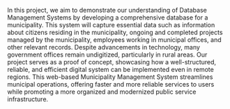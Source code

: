 In this project, we aim to demonstrate our understanding of Database Management Systems by developing a comprehensive database for a municipality. This system will capture essential data such as information about citizens residing in the municipality, ongoing and completed projects managed by the municipality, employees working in municipal offices, and other relevant records. Despite advancements in technology, many government offices remain undigitized, particularly in rural areas. Our project serves as a proof of concept, showcasing how a well-structured, reliable, and efficient digital system can be implemented even in remote regions. This web-based Municipality Management System streamlines municipal operations, offering faster and more reliable services to users while promoting a more organized and modernized public service infrastructure.
